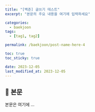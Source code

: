 ```yaml
---
title: "[백준] 글쓰기 테스트"
excerpt: "본문의 주요 내용을 여기에 입력하세요"

categories:
  - baekjoon
tags:
  - [tag1, tag2]

permalink: /baekjoon/post-name-here-4

toc: true
toc_sticky: true

date: 2023-12-05
last_modified_at: 2023-12-05
---
```


## 🦥 본문

본문은 여기에 ...
